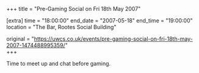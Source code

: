 +++
title = "Pre-Gaming Social on Fri 18th May 2007"

[extra]
time = "18:00:00"
end_date = "2007-05-18"
end_time = "19:00:00"
location = "The Bar, Rootes Social Building"

original = "https://uwcs.co.uk/events/pre-gaming-social-on-fri-18th-may-2007-1474488995359/"    
+++

Time to meet up and chat before gaming.

